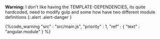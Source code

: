 
**Warning:**
I don't like having the TEMPLATE-DEPENDENCIES, its quite hardcoded, need to modify gulp and some how have two different module definitions
{:.alert .alert-danger }

{%code_warning
    "src" : "src/main.js",
    "priority" : 1,
    "ref" : {
        "text" : "angular.module"
    }
%}
